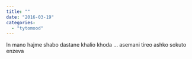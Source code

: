 ```yaml
---
title: ""
date: "2016-03-19"
categories: 
  - "tytomood"
---
```


In mano hajme shabo dastane khalio khoda … asemani tireo ashko sokuto enzeva
